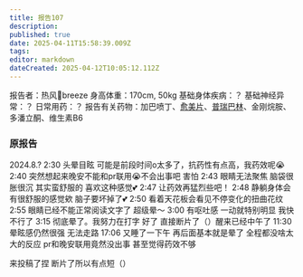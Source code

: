 ```yaml
---
title: 报告107
description: 
published: true
date: 2025-04-11T15:58:39.009Z
tags: 
editor: markdown
dateCreated: 2025-04-12T10:05:12.112Z
---
```


报告者：热风🍥breeze
身高体重：170cm, 50kg
基础身体疾病：？
基础神经异常：？
日常用药：？
报告有关药物：加巴喷丁、[愈美片](/%E5%A4%8D%E6%96%B9%E7%B3%BB%E5%88%97/#%E6%84%88%E7%BE%8E)、[普瑞巴林](/PR80/)、金刚烷胺、多潘立酮、维生素B6

### 原报告
2024.8.?
2:30 头晕目眩  可能是前段时间o太多了，抗药性有点高，我药效呢😭
2:40 突然想起来晚安不能和pr联用😭不会出事吧 害怕
2:43 眼睛无法聚焦 脑袋很胀很沉 其实蛮舒服的 喜欢这种感觉💕
2:47 让药效再猛烈些吧！
2:48 静躺身体会有很舒服的感觉欸  脑子要坏掉了💕
2:50 看着天花板会看见不停变化的扭曲花纹
2:55 眼睛已经不能正常阅读文字了 超级晕～
3:00 有呕吐感 一动就特别明显 我快不行了
3:15 彻底晕了。我努力在打字
好了 直接断片了（）醒来已经中午了
11:30 晕眩感仍然很强  无法走路
17:06 又睡了一下午
再后面基本就是晕了 全程都没啥太大的反应
pr和晚安联用竟然没出事 甚至觉得药效不够

来投稿了捏
断片了所以有点短（）
